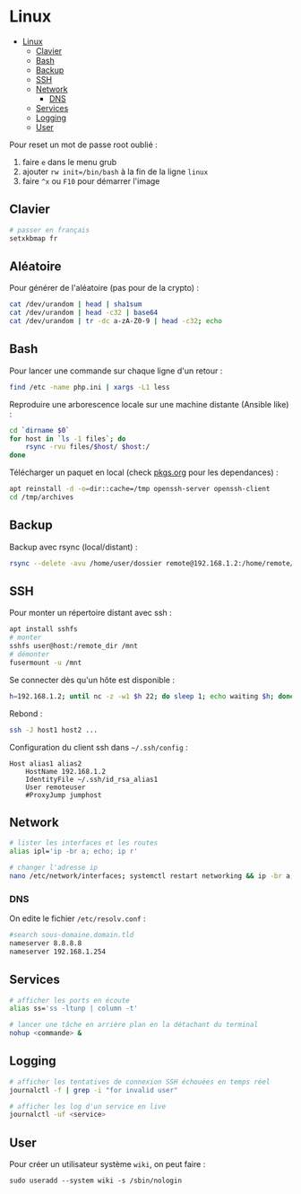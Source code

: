 # Linux

- [Linux](#linux)
  - [Clavier](#clavier)
  - [Bash](#bash)
  - [Backup](#backup)
  - [SSH](#ssh)
  - [Network](#network)
    - [DNS](#dns)
  - [Services](#services)
  - [Logging](#logging)
  - [User](#user)

Pour reset un mot de passe root oublié :
1. faire `e` dans le menu grub
2. ajouter `rw init=/bin/bash` à la fin de la ligne `linux`
3. faire `^x` ou `F10` pour démarrer l'image

## Clavier

```bash
# passer en français
setxkbmap fr
```

## Aléatoire

Pour générer de l'aléatoire (pas pour de la crypto) :
```bash
cat /dev/urandom | head | sha1sum
cat /dev/urandom | head -c32 | base64
cat /dev/urandom | tr -dc a-zA-Z0-9 | head -c32; echo
```

## Bash

Pour lancer une commande sur chaque ligne d'un retour :
```bash
find /etc -name php.ini | xargs -L1 less
```

Reproduire une arborescence locale sur une machine distante (Ansible like) :
```bash
cd `dirname $0`
for host in `ls -1 files`; do
    rsync -rvu files/$host/ $host:/
done
```

Télécharger un paquet en local (check [pkgs.org](https://pkgs.org) pour les dependances) :
```bash
apt reinstall -d -o=dir::cache=/tmp openssh-server openssh-client
cd /tmp/archives
```

## Backup

Backup avec rsync (local/distant) :
```bash
rsync --delete -avu /home/user/dossier remote@192.168.1.2:/home/remote/dossier
```

## SSH

Pour monter un répertoire distant avec ssh :
```bash
apt install sshfs
# monter
sshfs user@host:/remote_dir /mnt
# démonter
fusermount -u /mnt
```

Se connecter dès qu'un hôte est disponible :
```bash
h=192.168.1.2; until nc -z -w1 $h 22; do sleep 1; echo waiting $h; done; ssh $h
```

Rebond :
```bash
ssh -J host1 host2 ...
```

Configuration du client ssh dans `~/.ssh/config` :
```
Host alias1 alias2
    HostName 192.168.1.2
    IdentityFile ~/.ssh/id_rsa_alias1
    User remoteuser
    #ProxyJump jumphost
```

## Network

```bash
# lister les interfaces et les routes
alias ipl='ip -br a; echo; ip r'

# changer l'adresse ip
nano /etc/network/interfaces; systemctl restart networking && ip -br a; echo; ip r
```

### DNS

On edite le fichier `/etc/resolv.conf` :
```bash
#search sous-domaine.domain.tld
nameserver 8.8.8.8
nameserver 192.168.1.254
```

## Services

```bash
# afficher les ports en écoute
alias ss='ss -ltunp | column -t'

# lancer une tâche en arrière plan en la détachant du terminal
nohup <commande> &
```

## Logging

```bash
# afficher les tentatives de connexion SSH échouées en temps réel
journalctl -f | grep -i "for invalid user"

# afficher les log d'un service en live
journalctl -uf <service>
```

## User

Pour créer un utilisateur système `wiki`, on peut faire :
```
sudo useradd --system wiki -s /sbin/nologin
```
